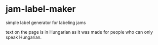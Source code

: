 # jam-label-maker
 simple label generator for labeling jams

text on the page is in Hungarian as it was made for people who can only speak Hungarian.
